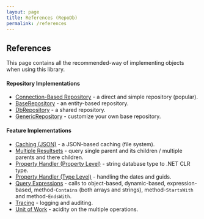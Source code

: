 ```yaml
---
layout: page
title: References (RepoDb)
permalink: /references
---
```


## References

This page contains all the recommended-way of implementing objects when using this library.

#### Repository Implementations

- [Connection-Based Repository](/reference/connectionrepository) - a direct and simple repository (popular).
- [BaseRepository](/reference/baserepository) - an entity-based repository.
- [DbRepository](/reference/dbrepository) - a shared repository.
- [GenericRepository](/reference/genericrepository) - customize your own base repository.

#### Feature Implementations

- [Caching (JSON)](/reference/jsoncache) - a JSON-based caching (file system).
- [Multiple Resultsets](/reference/multipleresultsets) - query single parent and its children / multiple parents and there children.
- [Property Handler (Property Level)](/reference/propertyhandlerpropertylevel) - string database type to .NET CLR type.
- [Property Handler (Type Level)](/reference/propertyhandlertypelevel) - handling the dates and guids.
- [Query Expressions](/reference/queryexpressions) - calls to object-based, dynamic-based, expression-based, method-`Contains` (both arrays and strings), method-`StartsWith` and method-`EndsWith`.
- [Tracing](/reference/trace) - logging and auditing.
- [Unit of Work](/reference/unitofwork) - acidity on the multiple operations.
